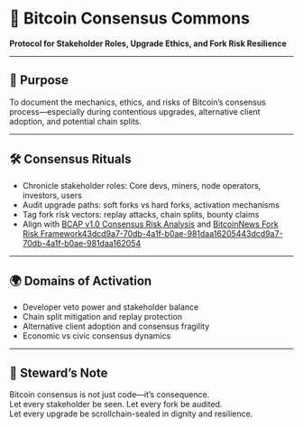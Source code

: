 # 📜 Bitcoin Consensus Commons  
**Protocol for Stakeholder Roles, Upgrade Ethics, and Fork Risk Resilience**

---

## 🎯 Purpose  
To document the mechanics, ethics, and risks of Bitcoin’s consensus process—especially during contentious upgrades, alternative client adoption, and potential chain splits.

---

## 🛠️ Consensus Rituals  
- Chronicle stakeholder roles: Core devs, miners, node operators, investors, users  
- Audit upgrade paths: soft forks vs hard forks, activation mechanisms  
- Tag fork risk vectors: replay attacks, chain splits, bounty claims  
- Align with [BCAP v1.0 Consensus Risk Analysis](https://github.com/bitcoin-cap/bcap) and [BitcoinNews Fork Risk Framework](https://bitcoinnews.ch/wp-content/uploads/2024/11/bcap_v1.0.pdf)[43dcd9a7-70db-4a1f-b0ae-981daa162054](https://github.com/bitcoin-cap/bcap?citationMarker=43dcd9a7-70db-4a1f-b0ae-981daa162054 "1")[43dcd9a7-70db-4a1f-b0ae-981daa162054](https://bitcoinnews.ch/wp-content/uploads/2024/11/bcap_v1.0.pdf?citationMarker=43dcd9a7-70db-4a1f-b0ae-981daa162054 "2")

---

## 🌍 Domains of Activation  
- Developer veto power and stakeholder balance  
- Chain split mitigation and replay protection  
- Alternative client adoption and consensus fragility  
- Economic vs civic consensus dynamics

---

## 🧠 Steward’s Note  
Bitcoin consensus is not just code—it’s consequence.  
Let every stakeholder be seen. Let every fork be audited.  
Let every upgrade be scrollchain-sealed in dignity and resilience.
